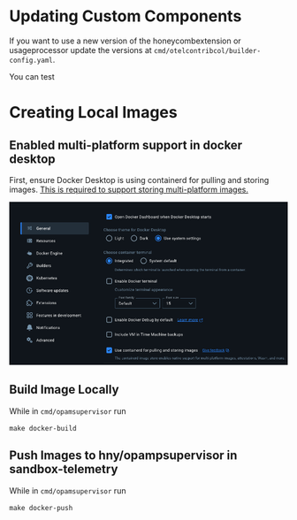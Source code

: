 # Updating Custom Components

If you want to use a new version of the honeycombextension or usageprocessor update the versions at `cmd/otelcontribcol/builder-config.yaml`.

You can test 

# Creating Local Images

## Enabled multi-platform support in docker desktop

First, ensure Docker Desktop is using containerd for pulling and storing images.
[This is required to support storing multi-platform images.](https://docs.docker.com/build/building/multi-platform/)

![img.png](cmd/opampsupervisor/img.png)

## Build Image Locally

While in `cmd/opamsupervisor` run

```shell
make docker-build
```

## Push Images to hny/opampsupervisor in sandbox-telemetry

While in `cmd/opamsupervisor` run

```shell
make docker-push
```

